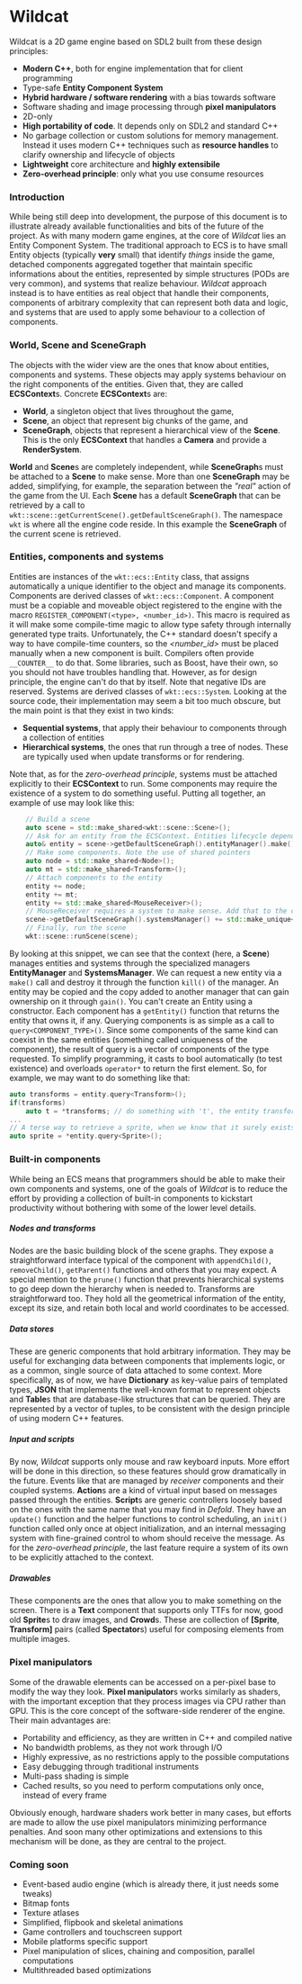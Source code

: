 # Wildcat
Wildcat is a 2D game engine based on SDL2 built from these design principles:
* **Modern C++**, both for engine implementation that for client programming
* Type-safe **Entity Component System**
* **Hybrid hardware / software rendering** with a bias towards software
* Software shading and image processing through **pixel manipulators**
* 2D-only
* **High portability of code**. It depends only on SDL2 and standard C++
* No garbage collection or custom solutions for memory management. Instead it uses modern C++ techniques such as **resource handles** to clarify ownership and lifecycle of objects
* **Lightweight** core architecture and **highly extensibile**
* **Zero-overhead principle**: only what you use consume resources

### Introduction
While being still deep into development, the purpose of this document is to illustrate already available functionalities and bits of the future of the project.
As with many modern game engines, at the core of *Wildcat* lies an Entity Component System. The traditional approach to ECS is to have small Entity objects (typically **very** small) that identify *things* inside the game, detached components aggregated together that maintain specific informations about the entities, represented by simple structures (PODs are very common), and systems that realize behaviour.
*Wildcat* approach instead is to have entities as real object that handle their components, components of arbitrary complexity that can represent both data and logic, and systems that are used to apply some behaviour to a collection of components.
### World, Scene and SceneGraph
The objects with the wider view are the ones that know about entities, components and systems. These objects may apply systems behaviour on the right components of the entities. Given that, they are called **ECSContext**s.
Concrete **ECSContext**s are:
* **World**, a singleton object that lives throughout the game, 
* **Scene**, an object that represent big chunks of the game, and
* **SceneGraph**, objects that represent a hierarchical view of the **Scene**. This is the only **ECSContext** that handles a **Camera** and provide a **RenderSystem**.

**World** and **Scene**s are completely independent, while **SceneGraph**s must be attached to a **Scene** to make sense. More than one **SceneGraph** may be added, simplifying, for example, the separation between the *"real"* action of the game from the UI. Each **Scene** has a default **SceneGraph** that can be retrieved by a call to ```wkt::scene::getCurrentScene().getDefaultSceneGraph()```.
The namespace ```wkt``` is where all the engine code reside. In this example the **SceneGraph** of the current scene is retrieved.
### Entities, components and systems
Entities are instances of the ```wkt::ecs::Entity``` class, that assigns automatically a unique identifier to the object and manage its components. Components are derived classes of ```wkt::ecs::Component```. A component must be a copiable and moveable object registered to the engine with the macro ```REGISTER_COMPONENT(<type>, <number_id>)```. This macro is required as it will make some compile-time magic to allow type safety through internally generated type traits. Unfortunately, the C++ standard doesn't specify a way to have compile-time counters, so the *<number_id>* must be placed manually when a new component is built. Compilers often provide ```__COUNTER__``` to do that. Some libraries, such as Boost, have their own, so you should not have troubles handling that. However, as for design principle, the engine can't do that by itself. 
Note that negative IDs are reserved.
Systems are derived classes of ```wkt::ecs::System```. Looking at the source code, their implementation may seem a bit too much obscure, but the main point is that they exist in two kinds:
* **Sequential systems**, that apply their behaviour to components through a collection of entities
* **Hierarchical systems**, the ones that run through a tree of nodes. These are typically used when update transforms or for rendering.

Note that, as for the *zero-overhead principle*, systems must be attached explicitly to their **ECSContext** to run. Some components may require the existence of a system to do something useful.
Putting all together, an example of use may look like this:
```c++
    // Build a scene
    auto scene = std::make_shared<wkt::scene::Scene>();
    // Ask for an entity from the ECSContext. Entities lifecycle depends always from the EntityManager of the context.
    auto& entity = scene->getDefaultSceneGraph().entityManager().make();
    // Make some components. Note the use of shared pointers
    auto node = std::make_shared<Node>();
    auto mt = std::make_shared<Transform>();
    // Attach components to the entity
    entity += node;
    entity += mt;
    entity += std::make_shared<MouseReceiver>();
    // MouseReceiver requires a system to make sense. Add that to the context
    scene->getDefaultSceneGraph().systemsManager() += std::make_unique<wkt::systems::MouseReceiverSystem>();
    // Finally, run the scene
    wkt::scene::runScene(scene);
```
By looking at this snippet, we can see that the context (here, a **Scene**) manages entities and systems through the specialized managers **EntityManager** and **SystemsManager**. We can request a new entity via a ```make()``` call and destroy it through the function ```kill()``` of the manager. An entity may be copied and the copy added to another manager that can gain ownership on it through ```gain()```. You can't create an Entity using a constructor.
Each component has a ```getEntity()``` function that returns the entity that owns it, if any. Querying components is as simple as a call to ```query<COMPONENT_TYPE>()```. Since some components of the same kind can coexist in the same entities (something called uniqueness of the component), the result of query is a vector of components of the type requested. To simplify programming, it casts to bool automatically (to test existence) and overloads ```operator*``` to return the first element.
So, for example, we may want to do something like that:
```c++
auto transforms = entity.query<Transform>();
if(transforms)
    auto t = *transforms; // do something with 't', the entity transform
...
// A terse way to retrieve a sprite, when we know that it surely exists
auto sprite = *entity.query<Sprite>();
```
### Built-in components
While being an ECS means that programmers should be able to make their own components and systems, one of the goals of *Wildcat* is to reduce the effort by providing a collection of built-in components to kickstart productivity without bothering with some of the lower level details.
##### Nodes and transforms
Nodes are the basic building block of the scene graphs. They expose a straightforward interface typical of the component with ```appendChild()```, ```removeChild()```, ```getParent()``` functions and others that you may expect. A special mention to the ```prune()``` function that prevents hierarchical systems to go deep down the hierarchy when is needed to.
Transforms are straightforward too. They hold all the geometrical information of the entity, except its size, and retain both local and world coordinates to be accessed.
##### Data stores
These are generic components that hold arbitrary information. They may be useful for exchanging data between components that implements logic, or as a common, single source of data attached to some context.
More specifically, as of now, we have **Dictionary** as key-value pairs of templated types, **JSON** that implements the well-known format to represent objects and **Table**s that are database-like structures that can be queried. They are represented by a vector of tuples, to be consistent with the design principle of using modern C++ features.
##### Input and scripts
By now, *Wildcat* supports only mouse and raw keyboard inputs. More effort will be done in this direction, so these features should grow dramatically in the future. Events like that are managed by *receiver* components and their coupled systems. **Action**s are a kind of virtual input based on messages passed through the entities.
**Script**s are generic controllers loosely based on the ones with the same name that you may find in *Defold*. They have an ```update()``` function and the helper functions to control scheduling, an ```init()``` function called only once at object initialization, and an internal messaging system with fine-grained control to whom should receive the message. As for the *zero-overhead principle*, the last feature require a system of its own to be explicitly attached to the context.
##### Drawables
These components are the ones that allow you to make something on the screen. There is a **Text** component that supports only TTFs for now, good old **Sprite**s to draw images, and **Crowd**s. These are collection of **[Sprite**, **Transform]** pairs (called **Spectator**s) useful for composing elements from multiple images.
### Pixel manipulators
Some of the drawable elements can be accessed on a per-pixel base to modify the way they look. **Pixel manipulator**s works similarly as shaders, with the important exception that they process images via CPU rather than GPU. This is the core concept of the software-side renderer of the engine. Their main advantages are:
* Portability and efficiency, as they are written in C++ and compiled native
* No bandwidth problems, as they not work through I/O
* Highly expressive, as no restrictions apply to the possible computations
* Easy debugging through traditional instruments
* Multi-pass shading is simple
* Cached results, so you need to perform computations only once, instead of every frame

Obviously enough, hardware shaders work better in many cases, but efforts are made to allow the use pixel manipulators minimizing performance penalties. And soon many other optimizations and extensions to this mechanism will be done, as they are central to the project.
### Coming soon
* Event-based audio engine (which is already there, it just needs some tweaks)
* Bitmap fonts
* Texture atlases
* Simplified, flipbook and skeletal animations
* Game controllers and touchscreen support
* Mobile platforms specific support
* Pixel manipulation of slices, chaining and composition, parallel computations
* Multithreaded based optimizations
